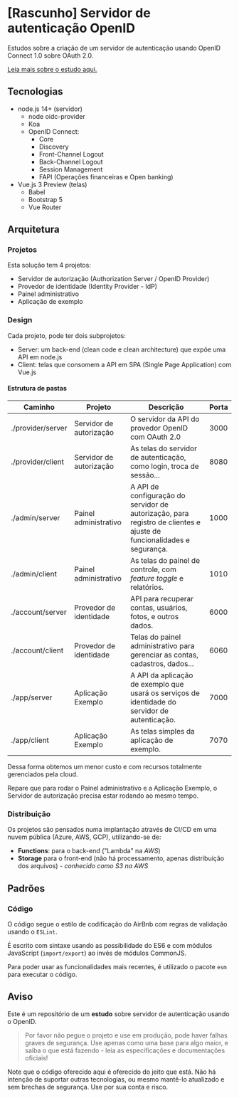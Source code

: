 # [Rascunho] Servidor de autenticação OpenID

Estudos sobre a criação de um servidor de autenticação usando OpenID Connect 1.0 sobre OAuth 2.0.

[Leia mais sobre o estudo aqui.](OpenID.md)

## Tecnologias

- node.js 14+ (servidor)
  - node oidc-provider
  - Koa
  - OpenID Connect:
    - Core
    - Discovery
    - Front-Channel Logout
    - Back-Channel Logout
    - Session Management
    - FAPI (Operações financeiras e Open banking)
- Vue.js 3 Preview (telas)
  - Babel
  - Bootstrap 5
  - Vue Router

## Arquitetura

### Projetos

Esta solução tem 4 projetos:

- Servidor de autorização (Authorization Server / OpenID Provider)
- Provedor de identidade (Identity Provider - IdP)
- Painel administrativo
- Aplicação de exemplo

### Design

Cada projeto, pode ter dois subprojetos:

- Server: um back-end (clean code e clean architecture) que expõe uma API em node.js
- Client: telas que consomem a API em SPA (Single Page Application) com Vue.js

#### Estrutura de pastas

|Caminho|Projeto|Descrição|Porta|
|---|---|---|---|
|./provider/server|Servidor de autorização|O servidor da API do provedor OpenID com OAuth 2.0|3000|
|./provider/client|Servidor de autorização|As telas do servidor de autenticação, como login, troca de sessão...|8080|
|./admin/server|Painel administrativo|A API de configuração do servidor de autorização, para registro de clientes e ajuste de funcionalidades e segurança.|1000|
|./admin/client|Painel administrativo|As telas do painel de controle, com _feature toggle_ e relatórios.|1010|
|./account/server|Provedor de identidade|API para recuperar contas, usuários, fotos, e outros dados.|6000|
|./account/client|Provedor de identidade|Telas do painel administrativo para gerenciar as contas, cadastros, dados...|6060|
|./app/server|Aplicação Exemplo|A API da aplicação de exemplo que usará os serviços de identidade do servidor de autenticação.|7000|
|./app/client|Aplicação Exemplo|As telas simples da aplicação de exemplo.|7070|

Dessa forma obtemos um menor custo e com recursos totalmente gerenciados pela cloud.

Repare que para rodar o Painel administrativo e a Aplicação Exemplo, o Servidor de autorização precisa estar rodando ao mesmo tempo.

### Distribuição

Os projetos são pensados numa implantação através de CI/CD em uma nuvem pública (Azure, AWS, GCP), utilizando-se de:

- **Functions**: para o back-end ("Lambda" na _AWS_)
- **Storage** para o front-end (não há processamento, apenas distribuição dos arquivos) _- conhecido como S3 na AWS_

## Padrões

### Código

O código segue o estilo de codificação do AirBnb com regras de validação usando o `ESLint`.

É escrito com sintaxe usando as possibilidade do ES6 e com módulos JavaScript (`import/export`) ao invés de módulos CommonJS.

Para poder usar as funcionalidades mais recentes, é utilizado o pacote `esm` para executar o código.

## Aviso

Este é um repositório de um **estudo** sobre servidor de autenticação usando o OpenID.

> Por favor não pegue o projeto e use em produção, pode haver falhas graves de segurança. Use apenas como uma base para algo maior, e saiba o que está fazendo - leia as especificações e documentações oficiais!

Note que o código oferecido aqui é oferecido do jeito que está. Não há intenção de suportar outras tecnologias, ou mesmo mantê-lo atualizado e sem brechas de segurança. Use por sua conta e risco.
